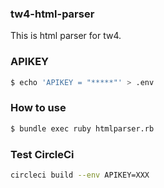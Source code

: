 ### tw4-html-parser
This is html parser for tw4.

### APIKEY
```sh
$ echo 'APIKEY = "*****"' > .env
```

### How to use
```sh
$ bundle exec ruby htmlparser.rb
```

### Test CircleCi

```sh
circleci build --env APIKEY=XXX
```
